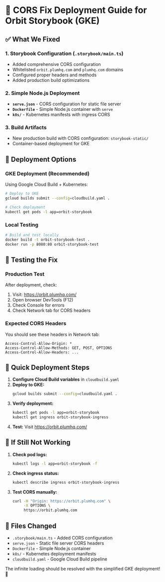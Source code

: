 # 🚀 CORS Fix Deployment Guide for Orbit Storybook (GKE)

## ✅ What We Fixed

### 1. **Storybook Configuration** (`.storybook/main.ts`)
- Added comprehensive CORS configuration
- Whitelisted `orbit.plumhq.com` and `plumhq.com` domains  
- Configured proper headers and methods
- Added production build optimizations

### 2. **Simple Node.js Deployment**
- **`serve.json`** - CORS configuration for static file server
- **`Dockerfile`** - Simple Node.js container with `serve`
- **`k8s/`** - Kubernetes manifests with ingress CORS

### 3. **Build Artifacts**
- New production build with CORS configuration: `storybook-static/`
- Container-based deployment for GKE

## 🎯 Deployment Options

### GKE Deployment (Recommended)
Using Google Cloud Build + Kubernetes:

```bash
# Deploy to GKE
gcloud builds submit --config=cloudbuild.yaml .

# Check deployment
kubectl get pods -l app=orbit-storybook
```

### Local Testing
```bash
# Build and test locally
docker build -t orbit-storybook-test .
docker run -p 8080:80 orbit-storybook-test
```

## 🔧 Testing the Fix

### Production Test
After deployment, check:
1. Visit: https://orbit.plumhq.com/
2. Open browser DevTools (F12)
3. Check Console for errors
4. Check Network tab for CORS headers

### Expected CORS Headers
You should see these headers in Network tab:
```
Access-Control-Allow-Origin: *
Access-Control-Allow-Methods: GET, POST, OPTIONS
Access-Control-Allow-Headers: ...
```

## 🚀 Quick Deployment Steps

1. **Configure Cloud Build variables** in `cloudbuild.yaml`
2. **Deploy to GKE:**
   ```bash
   gcloud builds submit --config=cloudbuild.yaml .
   ```
3. **Verify deployment:**
   ```bash
   kubectl get pods -l app=orbit-storybook
   kubectl get ingress orbit-storybook-ingress
   ```
4. **Test:** Visit https://orbit.plumhq.com/

## 🐛 If Still Not Working

1. **Check pod logs:**
   ```bash
   kubectl logs -l app=orbit-storybook -f
   ```
2. **Check ingress status:**
   ```bash
   kubectl describe ingress orbit-storybook-ingress
   ```
3. **Test CORS manually:**
   ```bash
   curl -H "Origin: https://orbit.plumhq.com" \
        -X OPTIONS \
        https://orbit.plumhq.com
   ```

## 📝 Files Changed
- `.storybook/main.ts` - Added CORS configuration
- `serve.json` - Static file server CORS headers
- `Dockerfile` - Simple Node.js container
- `k8s/` - Kubernetes deployment manifests
- `cloudbuild.yaml` - Google Cloud Build pipeline

The infinite loading should be resolved with the simplified GKE deployment! 🎉
